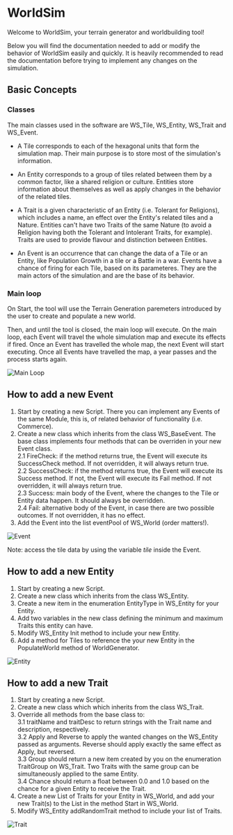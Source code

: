 # WorldSim

Welcome to WorldSim, your terrain generator and worldbuilding tool!

Below you will find the documentation needed to add or modify the behavior of WorldSim easily and quickly. It is heavily recommended to read the documentation before trying to implement any changes on the simulation.

## Basic Concepts

### Classes
The main classes used in the software are WS_Tile, WS_Entity, WS_Trait and WS_Event.

- A Tile corresponds to each of the hexagonal units that form the simulation map. Their main purpose is to store most of the simulation's information.

- An Entity corresponds to a group of tiles related between them by a common factor, like a shared religion or culture. Entities store information about themselves as well as apply changes in the behavior of the related tiles.

- A Trait is a given characteristic of an Entity (i.e. Tolerant for Religions), which includes a name, an effect over the Entity's related tiles and a Nature. Entities can't have two Traits of the same Nature (to avoid a Religion having both the Tolerant and Intolerant Traits, for example). Traits are used to provide flavour and distinction between Entities.

- An Event is an occurrence that can change the data of a Tile or an Entity, like Population Growth in a tile or a Battle in a war. Events have a chance of firing for each Tile, based on its parameteres. They are the main actors of the simulation and are the base of its behavior.

### Main loop

On Start, the tool will use the Terrain Generation paremeters introduced by the user to create and populate a new world.

Then, and until the tool is closed, the main loop will execute. On the main loop, each Event will travel the whole simulation map and execute its effects if fired. Once an Event has travelled the whole map, the next Event will start executing. Once all Events have travelled the map, a year passes and the process starts again.

![Main Loop](https://imgur.com/qf9Pog1)

## How to add a new Event

1. Start by creating a new Script. There you can implement any Events of the same Module, this is, of related behavior of functionality (i.e. Commerce).
2. Create a new class which inherits from the class WS_BaseEvent. The base class implements four methods that can be overriden in your new Event class.        
   2.1 FireCheck: if the method returns true, the Event will execute its SuccessCheck method. If not overridden, it will always return true.            
   2.2 SuccessCheck: if the method returns true, the Event will execute its Success method. If not, the Event will execute its Fail method. If not overridden, it will always  return true.           
   2.3 Success: main body of the Event, where the changes to the Tile or Entity data happen. It should always be overridden.           
   2.4 Fail: alternative body of the Event, in case there are two possible outcomes. If not overridden, it has no effect.           
3. Add the Event into the list eventPool of WS_World (order matters!).

![Event](https://imgur.com/Zf0A70R)
  
  Note: access the tile data by using the variable _tile_ inside the Event.
  
## How to add a new Entity

1. Start by creating a new Script.
2. Create a new class which inherits from the class WS_Entity. 
3. Create a new item in the enumeration EntityType in WS_Entity for your Entity.
4. Add two variables in the new class defining the minimum and maximum Traits this entity can have.
5. Modify WS_Entity Init method to include your new Entity.
6. Add a method for Tiles to reference the your new Entity in the PopulateWorld method of WorldGenerator.

![Entity](https://imgur.com/rkMH3C1)

## How to add a new Trait

1. Start by creating a new Script.
2. Create a new class which which inherits from the class WS_Trait.
3. Override all methods from the base class to:           
    3.1 traitName and traitDesc to return strings with the Trait name and description, respectively.       
    3.2 Apply and Reverse to apply the wanted changes on the WS_Entity passed as arguments. Reverse should apply exactly the same effect as Apply, but reversed.        
    3.3 Group should return a new item created by you on the enumeration TraitGroup on WS_Trait. Two Traits with the same group can be simultaneously applied to the same Entity.        
    3.4 Chance should return a float between 0.0 and 1.0 based on the chance for a given Entity to receive the Trait.       
4. Create a new List of Traits for your Entity in WS_World, and add your new Trait(s) to the List in the method Start in WS_World.
5. Modify WS_Entity addRandomTrait method to include your list of Traits.

![Trait](https://imgur.com/AyYeSfX)
   

